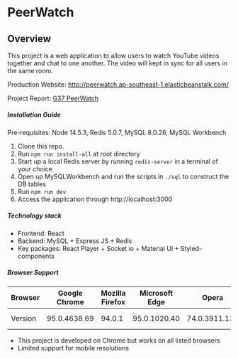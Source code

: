 # PeerWatch

## Overview

This project is a web application to allow users to watch YouTube videos together and chat to one another. The video will kept in sync for all users in the same room.

Production Website: http://peerwatch.ap-southeast-1.elasticbeanstalk.com/

Project Report: [G37 PeerWatch](docs/G11_ChairVisE4.0.pdf)

##### Installation Guide

Pre-requisites: Node 14.5.3, Redis 5.0.7, MySQL 8.0.26, MySQL Workbench

1. Clone this repo.
2. Run `npm run install-all` at root directory
3. Start up a local Redis server by running `redis-server` in a terminal of your choice
4. Open up MySQLWorkbench and run the scripts in `./sql` to construct the DB tables
5. Run `npm run dev`
6. Access the application through http://localhost:3000

##### Technology stack

-   Frontend: React
-   Backend: MySQL + Express JS + Redis
-   Key packages: React Player + Socket io + Material UI + Styled-components

##### Browser Support

| Browser | Google Chrome | Mozilla Firefox | Microsoft Edge | Opera         | Safari    |
| ------- | ------------- | --------------- | -------------- | ------------- | --------- |
| Version | 95.0.4638.69  | 94.0.1          | 95.0.1020.40   | 74.0.3911.139 | Mojave 12 |

-   This project is developed on Chrome but works on all listed browsers
-   Limited support for mobile resolutions
